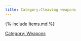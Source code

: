 ```yaml
---
title: Category:Cleaving weapons
---
```


{% include Items.md %}

[Category: Weapons](Category:_Weapons "wikilink")
